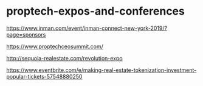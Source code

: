 # proptech-expos-and-conferences

https://www.inman.com/event/inman-connect-new-york-2019/?page=sponsors

https://www.proptechceosummit.com/

http://sequoia-realestate.com/revolution-expo

https://www.eventbrite.com/e/making-real-estate-tokenization-investment-popular-tickets-57548880250
